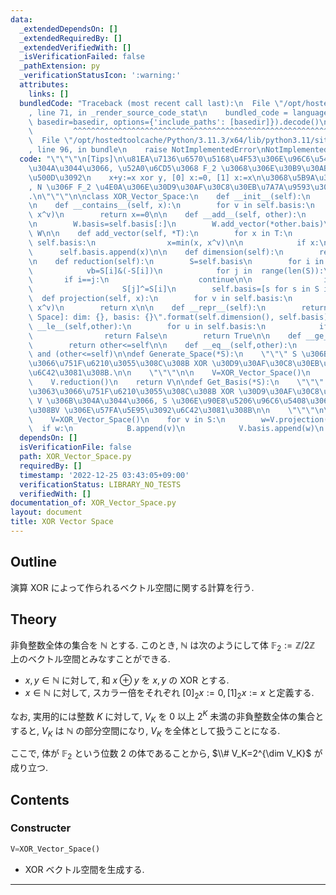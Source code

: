 ```yaml
---
data:
  _extendedDependsOn: []
  _extendedRequiredBy: []
  _extendedVerifiedWith: []
  _isVerificationFailed: false
  _pathExtension: py
  _verificationStatusIcon: ':warning:'
  attributes:
    links: []
  bundledCode: "Traceback (most recent call last):\n  File \"/opt/hostedtoolcache/Python/3.11.3/x64/lib/python3.11/site-packages/onlinejudge_verify/documentation/build.py\"\
    , line 71, in _render_source_code_stat\n    bundled_code = language.bundle(stat.path,\
    \ basedir=basedir, options={'include_paths': [basedir]}).decode()\n          \
    \         ^^^^^^^^^^^^^^^^^^^^^^^^^^^^^^^^^^^^^^^^^^^^^^^^^^^^^^^^^^^^^^^^^^^^^^^^^^^^^^^^^\n\
    \  File \"/opt/hostedtoolcache/Python/3.11.3/x64/lib/python3.11/site-packages/onlinejudge_verify/languages/python.py\"\
    , line 96, in bundle\n    raise NotImplementedError\nNotImplementedError\n"
  code: "\"\"\"\n[Tips]\n\u81EA\u7136\u6570\u5168\u4F53\u306E\u96C6\u5408 N \u306B\
    \u304A\u3044\u3066, \u52A0\u6CD5\u3068 F_2 \u3068\u306E\u30B9\u30AB\u30E9\u30FC\
    \u500D\u3092\n    x+y:=x xor y, [0] x:=0, [1] x:=x\n\u3068\u5B9A\u3081\u308B\u3068\
    , N \u306F F_2 \u4E0A\u306E\u30D9\u30AF\u30C8\u30EB\u7A7A\u9593\u306B\u306A\u308B\
    .\n\"\"\"\n\nclass XOR_Vector_Space:\n    def __init__(self):\n        self.basis=[]\n\
    \n    def __contains__(self, x):\n        for v in self.basis:\n            x=min(x,\
    \ x^v)\n        return x==0\n\n    def __add__(self, other):\n        W=XOR_Vector_Space()\n\
    \n        W.basis=self.basis[:]\n        W.add_vector(*other.bais)\n        return\
    \ W\n\n    def add_vector(self, *T):\n        for x in T:\n            for v in\
    \ self.basis:\n                x=min(x, x^v)\n\n            if x:\n          \
    \      self.basis.append(x)\n\n    def dimension(self):\n        return len(self.basis)\n\
    \n    def reduction(self):\n        S=self.basis\n        for i in range(len(S)):\n\
    \            vb=S[i]&(-S[i])\n            for j in  range(len(S)):\n         \
    \       if i==j:\n                    continue\n\n                if S[j]&vb:\n\
    \                    S[j]^=S[i]\n        self.basis=[s for s in S if s]\n\n  \
    \  def projection(self, x):\n        for v in self.basis:\n            x=min(x,\
    \ x^v)\n        return x\n\n    def __repr__(self):\n        return \"[XOR Vector\
    \ Space]: dim: {}, basis: {}\".format(self.dimension(), self.basis)\n\n    def\
    \ __le__(self,other):\n        for u in self.basis:\n            if not u in other:\n\
    \                return False\n        return True\n\n    def __ge__(self,other):\n\
    \        return other<=self\n\n    def __eq__(self,other):\n        return (self<=other)\
    \ and (other<=self)\n\ndef Generate_Space(*S):\n    \"\"\" S \u306B\u3088\u3063\
    \u3066\u751F\u6210\u3055\u308C\u308B XOR \u30D9\u30AF\u30C8\u30EB\u7A7A\u9593\u3092\
    \u6C42\u3081\u308B.\n\n    \"\"\"\n\n    V=XOR_Vector_Space()\n    V.add_vector(*S)\n\
    \    V.reduction()\n    return V\n\ndef Get_Basis(*S):\n    \"\"\" S \u306B\u3088\
    \u3063\u3066\u751F\u6210\u3055\u308C\u308B XOR \u30D9\u30AF\u30C8\u30EB\u7A7A\u9593\
    \ V \u306B\u304A\u3044\u3066, S \u306E\u90E8\u5206\u96C6\u5408\u3067\u3082\u3042\
    \u308BV \u306E\u57FA\u5E95\u3092\u6C42\u3081\u308B\n\n    \"\"\"\n\n    B=[]\n\
    \    V=XOR_Vector_Space()\n    for v in S:\n        w=V.projection(v)\n      \
    \  if w:\n            B.append(v)\n            V.basis.append(w)\n    return B\n"
  dependsOn: []
  isVerificationFile: false
  path: XOR_Vector_Space.py
  requiredBy: []
  timestamp: '2022-12-25 03:43:05+09:00'
  verificationStatus: LIBRARY_NO_TESTS
  verifiedWith: []
documentation_of: XOR_Vector_Space.py
layout: document
title: XOR Vector Space
---
```


## Outline

演算 XOR によって作られるベクトル空間に関する計算を行う.

## Theory

非負整数全体の集合を $\mathbb{N}$ とする. このとき, $\mathbb{N}$ は次のようにして体 $\mathbb{F}_2:=\mathbb{Z}/2\mathbb{Z}$ 上のベクトル空間とみなすことができる.

* $x,y \in \mathbb{N}$ に対して, 和 $x \oplus y$ を $x,y$ の XOR とする.
* $x \in \mathbb{N}$ に対して, スカラー倍をそれぞれ $[0]_2 x:=0, [1]_2x:=x$ と定義する.

なお, 実用的には整数 $K$ に対して, $V_K$ を $0$ 以上 $2^K$ 未満の非負整数全体の集合とすると, $V_K$ は $\mathbb{N}$ の部分空間になり, $V_K$ を全体として扱うことになる.

ここで, 体が $\mathbb{F}_2$ という位数 $2$ の体であることから, $\\# V_K=2^{\dim V_K}$ が成り立つ.

## Contents

### Constructer

```Python
V=XOR_Vector_Space()
```

* XOR ベクトル空間を生成する.

---
